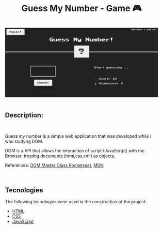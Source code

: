 <h1 align="center" > <b>Guess My Number - Game 🎮</b> </h1>
<br>
<img src="guessnumber.gif" align = "center">
<br> <br>
<h2> <b>Description:</b></h2>
<br>
<p> Guess my number is a simple web application that was developed while i was studyng DOM. </p>
<p>DOM is a API that allows the interaction of script (JavaScript) with the Browser, treating documents (html,css,xml) as objects.
</p>
References: <a href = "https://www.notion.so/Masterclass-DOM-48ef7efae2ad4e0c8f9b462b675d2b0d"> DOM Master Class Rocketseat</a>, <a href="https://developer.mozilla.org/en-US/docs/Web/API/Document_Object_Model">MDN</a>
<p>
<br>
<h2><b>Tecnologies</b></h2>

<p>The following tecnologies were used in the construction of the project:</p>

- [HTML](https://developer.mozilla.org/en-US/docs/Web/HTML)
- [CSS](https://developer.mozilla.org/en-US/docs/Web/CSS)
- [JavaScript](https://developer.mozilla.org/en-US/docs/Web/JavaScript)
